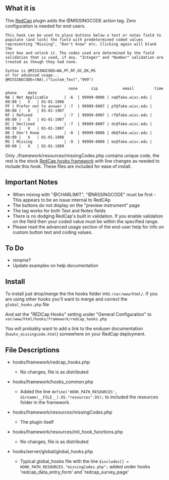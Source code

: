 ## What it is

This [RedCap](https://www.project-redcap.org/) plugin adds the @MISSINGCODE action tag. Zero configuration is needed for end-users. 

    This hook can be used to place buttons below a text or notes field to
    populate (and lock) the field with predetermined coded values 
    representing "Missing", "Don't know" etc. Clicking again will blank the
    text box and unlock it. The codes used are determined by the field
    validation that is used, if any. "Integer" and "Number" validation are
    treated as though they had none.
    
    Syntax is @MISSINGCODE=NA,PF,RF,DC,DK,MS
    or for advanced usage...
    @MISSINGCODE=(NA),("Custom_Text","999")
    
                                none      zip           email         time    phone     date
    NA | Not Applicable       | -6  | 99999-0006 | na@fake.wisc.edu | 00:00 |   X   | 01-01-1906
    PF | Prefer not to answer | -7  | 99999-0007 | pf@fake.wisc.edu | 00:00 |   X   | 01-01-1907
    RF | Refused              | -7  | 99999-0007 | rf@fake.wisc.edu | 00:00 |   X   | 01-01-1907
    DC | Declined             | -7  | 99999-0007 | dc@fake.wisc.edu | 00:00 |   X   | 01-01-1907
    DK | Don't Know           | -8  | 99999-0008 | dk@fake.wisc.edu | 00:00 |   X   | 01-01-1908
    MS | Missing              | -9  | 99999-0009 | ms@fake.wisc.edu | 00:00 |   X   | 01-01-1909


Only ./framework/resources/missingCodes.php contains unique code, the rest is the stock [RedCap hooks framework](https://github.com/123andy/redcap-hook-framework) with line changes as needed to include this hook. These files are included for ease of install.

## Important Notes

* When mixing with "@CHARLIMIT", "@MISSINGCODE" must be first - This appears to be an issue internal to RedCAp
* The buttons do not display on the "preview instrument" page
* The tag works for both Text and Notes fields
* There is no dodging RedCap's built in validation. If you enable validation on the field then your coded value must be within the specified range.
* Please read the advanced usage section of the end-user help for info on custom button text and coding values.

## To Do

* rename?
* Update examples on help documentation

## Install

To install just drop/merge the the hooks folder into `/var/www/html/`. If you are using other hooks you'll want to merge and correct the `global_hooks.php` file 
    
And set the "REDCap Hooks" setting under "General Configuration" to `var/www/html/hooks/framework/redcap_hooks.php`

You will probably want to add a link to the enduser documentation (`howto_missingcode.html`) somewhere on your RedCap deployment.
    
## File Descriptions

* hooks/framework/redcap_hooks.php
  * No changes, file is as distributed
    
* hooks/framework/hooks_common.php
  * Added the line `define('HOOK_PATH_RESOURCES', dirname(__FILE__).DS."resources".DS);` to included the resources folder in the framework.
    
* hooks/framework/resources/missingCodes.php
  * The plugin itself
    
* hooks/framework/resources/init_hook_functions.php
  * No changes, file is as distributed
    
* hooks/server/global/global_hooks.php
  * Typical global_hooks file with the line `$includes[] = HOOK_PATH_RESOURCES."missingCodes.php";` added under hooks 'redcap_data_entry_form' and 'redcap_survey_page'
